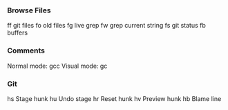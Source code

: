 ### Browse Files
ff git files
fo old files
fg live grep
fw grep current string 
fs git status
fb buffers

### Comments
Normal mode: gcc
Visual mode: gc

### Git
hs Stage hunk
hu Undo stage
hr Reset hunk
hv Preview hunk
hb Blame line
